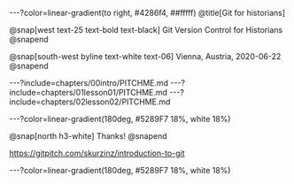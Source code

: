 ---?color=linear-gradient(to right, #4286f4, ##fffff) @title[Git for historians]

@snap[west text-25 text-bold text-black] 
Git Version Control for Historians 
@snapend

@snap[south-west byline text-white text-06] Vienna, Austria, 2020-06-22 @snapend

---?include=chapters/00intro/PITCHME.md 
---?include=chapters/01lesson01/PITCHME.md 
---?include=chapters/02lesson02/PITCHME.md 

---?color=linear-gradient(180deg, #5289F7 18%, white 18%)

@snap[north h3-white]
Thanks!
@snapend

https://gitpitch.com/skurzinz/introduction-to-git

---?color=linear-gradient(180deg, #5289F7 18%, white 18%)